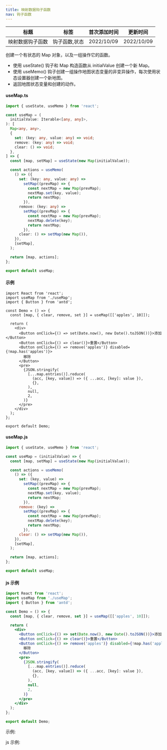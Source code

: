 ```yaml
---
title: 映射数据钩子函数
nav: 钩子函数
---
```


| 标题             | 标签          | 首次添加时间 | 更新时间   |
| ---------------- | ------------- | ------------ | ---------- |
| 映射数据钩子函数 | 钩子函数,状态 | 2022/10/09   | 2022/10/09 |

创建一个有状态的 Map 对象，以及一组操作它的函数。

- 使用 useState() 钩子和 Map 构造函数从 initialValue 创建一个新 Map。
- 使用 useMemo() 钩子创建一组操作地图状态变量的非变异操作，每次使用状态设置器创建一个新地图。
- 返回地图状态变量和创建的动作。

#### useMap.ts

```ts
import { useState, useMemo } from 'react';

const useMap = (
  initialValue: Iterable<[any, any]>,
): [
  Map<any, any>,
  {
    set: (key: any, value: any) => void;
    remove: (key: any) => void;
    clear: () => void;
  },
] => {
  const [map, setMap] = useState(new Map(initialValue));

  const actions = useMemo(
    () => ({
      set: (key: any, value: any) =>
        setMap((prevMap) => {
          const nextMap = new Map(prevMap);
          nextMap.set(key, value);
          return nextMap;
        }),
      remove: (key: any) =>
        setMap((prevMap) => {
          const nextMap = new Map(prevMap);
          nextMap.delete(key);
          return nextMap;
        }),
      clear: () => setMap(new Map()),
    }),
    [setMap],
  );

  return [map, actions];
};

export default useMap;
```

#### 示例

```tsx | pure
import React from 'react';
import useMap from './useMap';
import { Button } from 'antd';

const Demo = () => {
  const [map, { clear, remove, set }] = useMap([['apples', 10]]);

  return (
    <div>
      <Button onClick={() => set(Date.now(), new Date().toJSON())}>添加</Button>
      <Button onClick={() => clear()}>重置</Button>
      <Button onClick={() => remove('apples')} disabled={!map.has('apples')}>
        移除
      </Button>
      <pre>
        {JSON.stringify(
          [...map.entries()].reduce(
            (acc, [key, value]) => ({ ...acc, [key]: value }),
            {},
          ),
          null,
          2,
        )}
      </pre>
    </div>
  );
};

export default Demo;
```

#### useMap.js

```js
import { useState, useMemo } from 'react';

const useMap = (initialValue) => {
  const [map, setMap] = useState(new Map(initialValue));

  const actions = useMemo(
    () => ({
      set: (key, value) =>
        setMap((prevMap) => {
          const nextMap = new Map(prevMap);
          nextMap.set(key, value);
          return nextMap;
        }),
      remove: (key) =>
        setMap((prevMap) => {
          const nextMap = new Map(prevMap);
          nextMap.delete(key);
          return nextMap;
        }),
      clear: () => setMap(new Map()),
    }),
    [setMap],
  );

  return [map, actions];
};

export default useMap;
```

#### js 示例

```jsx | pure
import React from 'react';
import useMap from './useMap';
import { Button } from 'antd';

const Demo = () => {
  const [map, { clear, remove, set }] = useMap([['apples', 10]]);

  return (
    <div>
      <Button onClick={() => set(Date.now(), new Date().toJSON())}>添加</Button>
      <Button onClick={() => clear()}>重置</Button>
      <Button onClick={() => remove('apples')} disabled={!map.has('apples')}>
        移除
      </Button>
      <pre>
        {JSON.stringify(
          [...map.entries()].reduce(
            (acc, [key, value]) => ({ ...acc, [key]: value }),
            {},
          ),
          null,
          2,
        )}
      </pre>
    </div>
  );
};

export default Demo;
```

示例:

<code src="./Demo.zh-CN.tsx" id="mapTsDemoZH"></code>

js 示例:

<code src="./js/Demo.zh-CN.jsx" id="mapJsDemoZH"></code>
